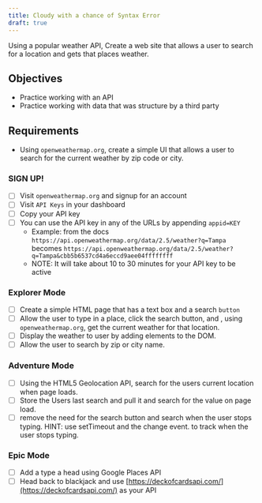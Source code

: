 ```yaml
---
title: Cloudy with a chance of Syntax Error
draft: true
---
```


Using a popular weather API, Create a web site that allows a user to search for a location and gets that places weather.

## Objectives

- Practice working with an API
- Practice working with data that was structure by a third party

## Requirements

- Using `openweathermap.org`, create a simple UI that allows a user to search for the current weather by zip code or city.

### SIGN UP!

- [ ] Visit `openweathermap.org` and signup for an account
- [ ] Visit `API Keys` in your dashboard
- [ ] Copy your API key
- [ ] You can use the API key in any of the URLs by appending `appid=KEY`
  - Example: from the docs `https://api.openweathermap.org/data/2.5/weather?q=Tampa` becomes `https://api.openweathermap.org/data/2.5/weather?q=Tampa&cbb5b6537cd4a6eccd9aee04ffffffff`
  - NOTE: It will take about 10 to 30 minutes for your API key to be active

### Explorer Mode

- [ ] Create a simple HTML page that has a text box and a search `button`
- [ ] Allow the user to type in a place, click the search button, and , using `openweathermap.org`, get the current weather for that location.
- [ ] Display the weather to user by adding elements to the DOM.
- [ ] Allow the user to search by zip or city name.

### Adventure Mode

- [ ] Using the HTML5 Geolocation API, search for the users current location when page loads.
- [ ] Store the Users last search and pull it and search for the value on page load.
- [ ] remove the need for the search button and search when the user stops typing. HINT: use setTimeout and the change event. to track when the user stops typing.

### Epic Mode

- [ ] Add a type a head using Google Places API
- [ ] Head back to blackjack and use [https://deckofcardsapi.com/](https://deckofcardsapi.com/) as your API
